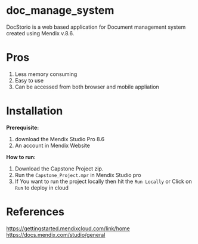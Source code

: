 # doc_manage_system
DocStorio is a web based application for Document management system created using Mendix v.8.6.
# Pros
1. Less memory consuming
2. Easy to use
3. Can be accessed from both browser and mobile appliation
# Installation
**Prerequisite:**

1. download the Mendix Studio Pro 8.6
2. An account in Mendix Website

**How to run:**

1. Download the Capstone Project zip.
2. Run the ``Capstone_Project.mpr`` in Mendix Studio pro
3. If You want to run the project locally then hit the ``Run Locally`` or Click on ``Run`` to deploy in cloud

# References
  https://gettingstarted.mendixcloud.com/link/home
  https://docs.mendix.com/studio/general
